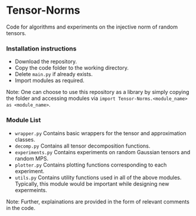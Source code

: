 # Tensor-Norms
Code for algorithms and experiments on the injective norm of random tensors.

### Installation instructions
- Download the repository.
- Copy the code folder to the working directory.
- Delete ```main.py``` if already exists.
- Import modules as required.

Note: One can choose to use this repository as a library by simply copying the folder and accessing modules via ```import Tensor-Norms.<module_name> as <module_name>```.

### Module List

- ```wrapper.py``` Contains basic wrappers for the tensor and approximation classes.
- ```decomp.py``` Contains all tensor decomposition functions.
- ```experiments.py``` Contains experiments on random Gaussian tensors and random MPS.
- ```plotter.py``` Contains plotting functions corresponding to each experiment.
- ```utils.py``` Contains utility functions used in all of the above modules. Typically, this module would be important while designing new expermeints.

Note: Further, explainations are provided in the form of relevant comments in the code.
